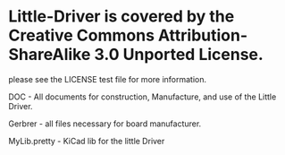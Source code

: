 # Little-Driver is covered by the Creative Commons Attribution-ShareAlike 3.0 Unported License.
please see the LICENSE test file for more information.




DOC -  All documents for construction, Manufacture, and use of the Little Driver.

Gerbrer -  all files necessary for board manufacturer.

MyLib.pretty - KiCad lib for the little Driver